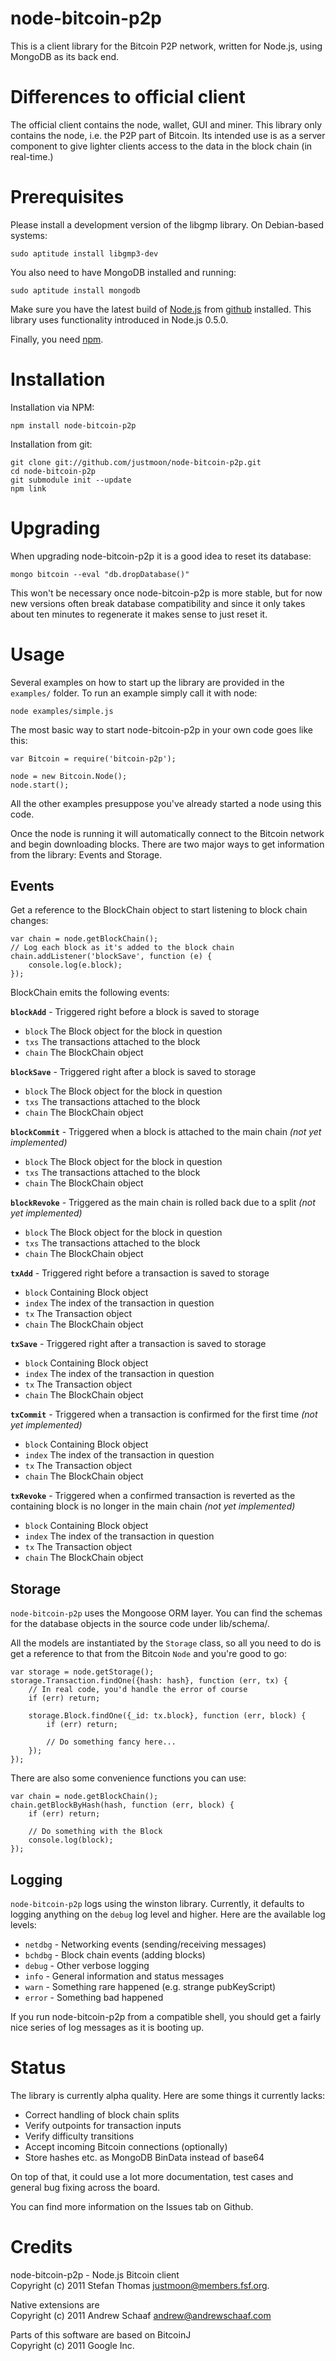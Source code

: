 # node-bitcoin-p2p

This is a client library for the Bitcoin P2P network, written for
Node.js, using MongoDB as its back end.

# Differences to official client

The official client contains the node, wallet, GUI and miner. This
library only contains the node, i.e. the P2P part of Bitcoin. Its
intended use is as a server component to give lighter clients
access to the data in the block chain (in real-time.)

# Prerequisites

Please install a development version of the libgmp library. On
Debian-based systems:

    sudo aptitude install libgmp3-dev

You also need to have MongoDB installed and running:

    sudo aptitude install mongodb

Make sure you have the latest build of [Node.js](http://nodejs.org/)
from [github](https://github.com/joyent/node) installed. This library
uses functionality introduced in Node.js 0.5.0.

Finally, you need [npm](http://npmjs.org/).

# Installation

Installation via NPM:

    npm install node-bitcoin-p2p

Installation from git:

    git clone git://github.com/justmoon/node-bitcoin-p2p.git
    cd node-bitcoin-p2p
    git submodule init --update
    npm link

# Upgrading

When upgrading node-bitcoin-p2p it is a good idea to reset its
database:

    mongo bitcoin --eval "db.dropDatabase()"

This won't be necessary once node-bitcoin-p2p is more stable, but for
now new versions often break database compatibility and since it only
takes about ten minutes to regenerate it makes sense to just reset it.

# Usage

Several examples on how to start up the library are provided in the
`examples/` folder. To run an example simply call it with node:

    node examples/simple.js

The most basic way to start node-bitcoin-p2p in your own code  goes
like this:

    var Bitcoin = require('bitcoin-p2p');

    node = new Bitcoin.Node();
    node.start();

All the other examples presuppose you've already started a node using
this code.

Once the node is running it will automatically connect to the Bitcoin
network and begin downloading blocks. There are two major ways to get
information from the library: Events and Storage.

## Events

Get a reference to the BlockChain object to start listening to block
chain changes:

    var chain = node.getBlockChain();
    // Log each block as it's added to the block chain
    chain.addListener('blockSave', function (e) {
        console.log(e.block);
    });

BlockChain emits the following events:

**`blockAdd`** - Triggered right before a block is saved to storage

- `block` The Block object for the block in question
- `txs` The transactions attached to the block
- `chain` The BlockChain object

**`blockSave`** - Triggered right after a block is saved to storage

- `block` The Block object for the block in question
- `txs` The transactions attached to the block
- `chain` The BlockChain object

**`blockCommit`** - Triggered when a block is attached to the main
 chain *(not yet implemented)*

- `block` The Block object for the block in question
- `txs` The transactions attached to the block
- `chain` The BlockChain object

**`blockRevoke`** - Triggered as the main chain is rolled back due to
a split *(not yet implemented)*

- `block` The Block object for the block in question
- `txs` The transactions attached to the block
- `chain` The BlockChain object

**`txAdd`** - Triggered right before a transaction is saved to storage

- `block` Containing Block object
- `index` The index of the transaction in question
- `tx` The Transaction object
- `chain` The BlockChain object

**`txSave`** - Triggered right after a transaction is saved to storage

- `block` Containing Block object
- `index` The index of the transaction in question
- `tx` The Transaction object
- `chain` The BlockChain object

**`txCommit`** - Triggered when a transaction is confirmed for the
first time *(not yet implemented)*

- `block` Containing Block object
- `index` The index of the transaction in question
- `tx` The Transaction object
- `chain` The BlockChain object

**`txRevoke`** - Triggered when a confirmed transaction is reverted as
the containing block is no longer in the main chain *(not yet
implemented)*

- `block` Containing Block object
- `index` The index of the transaction in question
- `tx` The Transaction object
- `chain` The BlockChain object

## Storage

`node-bitcoin-p2p` uses the Mongoose ORM layer. You can find the
schemas for the database objects in the source code under lib/schema/.

All the models are instantiated by the `Storage` class, so all you
need to do is get a reference to that from the Bitcoin `Node` and
you're good to go:

    var storage = node.getStorage();
    storage.Transaction.findOne({hash: hash}, function (err, tx) {
        // In real code, you'd handle the error of course
        if (err) return;

        storage.Block.findOne({_id: tx.block}, function (err, block) {
            if (err) return;

            // Do something fancy here...
        });
    });

There are also some convenience functions you can use:

    var chain = node.getBlockChain();
    chain.getBlockByHash(hash, function (err, block) {
        if (err) return;

        // Do something with the Block
        console.log(block);
    });

## Logging

`node-bitcoin-p2p` logs using the winston library. Currently, it
defaults to logging anything on the `debug` log level and higher. Here
are the available log levels:

- `netdbg` - Networking events (sending/receiving messages)
- `bchdbg` - Block chain events (adding blocks)
- `debug` - Other verbose logging
- `info` - General information and status messages
- `warn` - Something rare happened (e.g. strange pubKeyScript)
- `error` - Something bad happened

If you run node-bitcoin-p2p from a compatible shell, you should get a
fairly nice series of log messages as it is booting up.

# Status

The library is currently alpha quality. Here are some things it
currently lacks:

- Correct handling of block chain splits
- Verify outpoints for transaction inputs
- Verify difficulty transitions
- Accept incoming Bitcoin connections (optionally)
- Store hashes etc. as MongoDB BinData instead of base64

On top of that, it could use a lot more documentation, test
cases and general bug fixing across the board.

You can find more information on the Issues tab on Github.

# Credits

node-bitcoin-p2p - Node.js Bitcoin client  
Copyright (c) 2011 Stefan Thomas <justmoon@members.fsf.org>.

Native extensions are  
Copyright (c) 2011 Andrew Schaaf <andrew@andrewschaaf.com>

Parts of this software are based on BitcoinJ  
Copyright (c) 2011 Google Inc.
